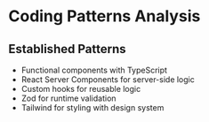 # Coding Patterns Analysis

## Established Patterns
- Functional components with TypeScript
- React Server Components for server-side logic
- Custom hooks for reusable logic
- Zod for runtime validation
- Tailwind for styling with design system
